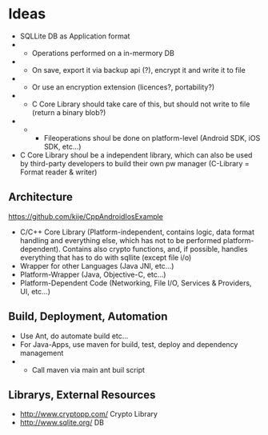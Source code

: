 # Ideas

- SQLLite DB as Application format
- - Operations performed on a in-mermory DB
- - On save, export it via backup api (?), encrypt it and write it to file
- - Or use an encryption extension (licences?, portability?)
- - C Core Library should take care of this, but should not write to file (return a binary blob?)
- - - Fileoperations shoul be done on platform-level (Android SDK, iOS SDK, etc...)
- C Core Library shoul be a independent library, which can also be used by third-party developers to build their own pw manager (C-Library = Format reader & writer)

## Architecture
https://github.com/kije/CppAndroidIosExample
- C/C++ Core Library (Platform-independent, contains logic, data format handling and everything else, which has not to be performed platform-dependent). Contains also crypto functions, and, if possible, handles everything that has to do with sqllite (except file i/o)
- Wrapper for other Languages (Java JNI, etc...)
- Platform-Wrapper (Java, Objective-C, etc...)
- Platform-Dependent Code (Networking, File I/O, Services & Providers, UI, etc...)


## Build, Deployment, Automation
- Use Ant, do automate build etc...
- For Java-Apps, use maven for build, test, deploy and dependency management 
- - Call maven via main ant buil script

## Librarys, External Resources
- http://www.cryptopp.com/ Crypto Library
- http://www.sqlite.org/ DB

